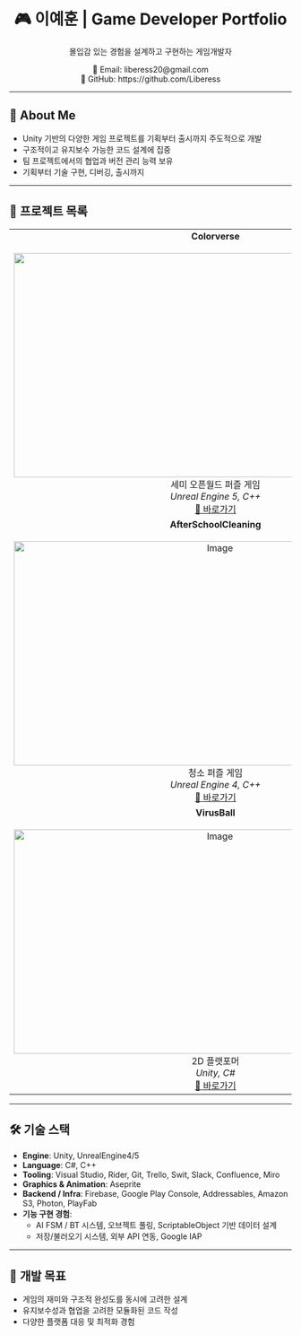 <h1 align="center">🎮 이예훈 | Game Developer Portfolio</h1>
<p align="center">몰입감 있는 경험을 설계하고 구현하는 게임개발자</p>

<p align="center">
  📧 Email: liberess20@gmail.com  
  <br>
  🐙 GitHub: https://github.com/Liberess
</p>

---

## 🧩 About Me

- Unity 기반의 다양한 게임 프로젝트를 기획부터 출시까지 주도적으로 개발
- 구조적이고 유지보수 가능한 코드 설계에 집중
- 팀 프로젝트에서의 협업과 버전 관리 능력 보유
- 기획부터 기술 구현, 디버깅, 출시까지

---

## 📌 프로젝트 목록

<table>
  <tr>
    <td align="center">
      <strong>Colorverse</strong><br/><br/>
      <img src="https://github.com/user-attachments/assets/8fad19a9-bcdd-4908-9c93-ff8c5548ef32" width="720" height="400"/><br/>
      세미 오픈월드 퍼즐 게임<br/>
      <em>Unreal Engine 5, C++</em><br/>
      <a href="https://github.com/Liberess/Portpolio/tree/main/Colorverse">🔗 바로가기</a>
    </td>
    <td align="center">
      <strong>ReadyOrNot</strong><br/><br/>
      <img width="720" height="400" alt="Image" src="https://github.com/user-attachments/assets/ce2ec959-5bea-4969-9dbf-619fe018fded"/><br/>
      싱글/멀티 슈팅 게임<br/>
      <em>Unity, C#, Photon</em><br/>
      <a href="https://github.com/Liberess/Portpolio/tree/main/ReadyOrNot">🔗 바로가기</a>
    </td>
    <td align="center">
      <strong>Gooey's ClayIsland</strong><br/><br/>
      <img width="720" height="400" alt="Image" src="https://github.com/user-attachments/assets/c35e40d1-8566-43c0-94cb-f69ce874f110" /><br/>
      어드벤처 퍼즐 게임<br/>
      <em>Unity, C#</em><br/>
      <a href="https://github.com/Liberess/Portpolio/tree/main/Gooey's%20ClayIsland">🔗 바로가기</a>
    </td>
  </tr>
  <tr>
    <td align="center">
      <strong>AfterSchoolCleaning</strong><br/><br/>
      <img width="720" height="400" alt="Image" src="https://github.com/user-attachments/assets/8c356470-8510-4198-88ba-6334d2a42870" /><br/>
      청소 퍼즐 게임<br/>
      <em>Unreal Engine 4, C++</em><br/>
      <a href="https://github.com/Liberess/Portpolio/tree/main/AfterSchoolCleaning">🔗 바로가기</a>
    </td>
    <td align="center">
      <strong>Lumidia VR Services</strong><br/><br/>
      <img width="720" height="400" alt="Image" src="https://github.com/user-attachments/assets/e8df365c-507a-49c9-b914-1db2f33b696c" /><br/>
      수술 시뮬레이션 VR 게임<br/>
      <em>Unity, C#, MetaQuest2</em><br/>
      <a href="https://github.com/Liberess/Portpolio/tree/main/Lumidia%20Games%20Virtual%20Reality%20Services">🔗 바로가기</a>
    </td>
    <td align="center">
      <strong>WarmHeart</strong><br/><br/>
      <img width="720" height="400" alt="Image" src="https://github.com/user-attachments/assets/a7b3e82b-eb04-4016-8d5a-3b6433cceef8" /><br/>
      2D 플랫포머<br/>
      <em>Unity, C#</em><br/>
      <a href="https://github.com/Liberess/Portpolio/tree/main/WarmHeart">🔗 바로가기</a>
    </td>
  </tr>
  <tr>
    <td align="center">
      <strong>VirusBall</strong><br/><br/>
      <img width="720" height="400" alt="Image" src="https://github.com/user-attachments/assets/2f231125-4396-4e35-bdbe-90cd8ae9c22c" /><br/>
      2D 플랫포머<br/>
      <em>Unity, C#</em><br/>
      <a href="https://github.com/Liberess/Portpolio/tree/main/VirusBall">🔗 바로가기</a>
    </td>
  </tr>
</table>

---

## 🛠️ 기술 스택

- **Engine**: Unity, UnrealEngine4/5  
- **Language**: C#, C++  
- **Tooling**: Visual Studio, Rider, Git, Trello, Swit, Slack, Confluence, Miro  
- **Graphics & Animation**: Aseprite  
- **Backend / Infra**: Firebase, Google Play Console, Addressables, Amazon S3, Photon, PlayFab  
- **기능 구현 경험**:
  - AI FSM / BT 시스템, 오브젝트 풀링, ScriptableObject 기반 데이터 설계
  - 저장/불러오기 시스템, 외부 API 연동, Google IAP

---

## 🎯 개발 목표

- 게임의 재미와 구조적 완성도를 동시에 고려한 설계  
- 유지보수성과 협업을 고려한 모듈화된 코드 작성  
- 다양한 플랫폼 대응 및 최적화 경험
